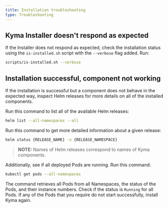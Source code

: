 ```yaml
---
title: Installation troubleshooting
type: Troubleshooting
---
```


## Kyma Installer doesn't respond as expected

If the Installer does not respond as expected, check the installation status using the `is-installed.sh` script with the `--verbose` flag added. Run:

```bash
scripts/is-installed.sh --verbose
```

## Installation successful, component not working

If the installation is successful but a component does not behave in the expected way, inspect Helm releases for more details on all of the installed components.

Run this command to list all of the available Helm releases:

```bash
helm list --all-namespaces --all
```

Run this command to get more detailed information about a given release:

```bash
helm status {RELEASE_NAME} -n {RELEASE_NAMESPACE}
```

>**NOTE:** Names of Helm releases correspond to names of Kyma components.


Additionally, see if all deployed Pods are running. Run this command:

```bash
kubectl get pods --all-namespaces
```

The command retrieves all Pods from all Namespaces, the status of the Pods, and their instance numbers. Check if the status is `Running` for all Pods. If any of the Pods that you require do not start successfully, install Kyma again.